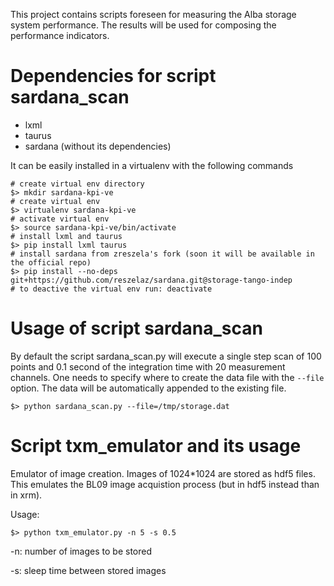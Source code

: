 This project contains scripts foreseen for measuring the Alba storage system
performance. The results will be used for composing the performance 
indicators.

# Dependencies for script sardana_scan

- lxml
- taurus
- sardana (without its dependencies)

It can be easily installed in a virtualenv with the following commands

~~~
# create virtual env directory
$> mkdir sardana-kpi-ve
# create virtual env
$> virtualenv sardana-kpi-ve
# activate virtual env
$> source sardana-kpi-ve/bin/activate
# install lxml and taurus
$> pip install lxml taurus
# install sardana from zreszela's fork (soon it will be available in the official repo)
$> pip install --no-deps git+https://github.com/reszelaz/sardana.git@storage-tango-indep
# to deactive the virtual env run: deactivate
~~~

# Usage of script sardana_scan

By default the script sardana_scan.py will execute a single step scan of 100 
 points and 0.1 second of the integration time with 20 measurement channels. 
 One needs to specify where to create the data file with the `--file` option. 
 The data will be automatically appended to the existing file.
 
~~~
$> python sardana_scan.py --file=/tmp/storage.dat
~~~
 


# Script txm_emulator and its usage

Emulator of image creation. Images of 1024*1024 are stored as
 hdf5 files. This emulates the BL09 image acquistion process
 (but in hdf5 instead than in xrm).
    
 Usage:
 
 ~~~
 $> python txm_emulator.py -n 5 -s 0.5
 ~~~
 
 -n: number of images to be stored
 
 -s: sleep time between stored images
